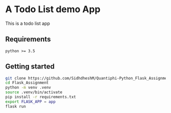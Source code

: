 # A Todo List demo App
This is a todo list app

## Requirements
```
python >= 3.5
```

## Getting started
```bash
git clone https://github.com/SidhdheshM/Quantiphi-Python_Flask_Assignment
cd Flask_Assignment
python -m venv .venv
source .venv/bin/activate
pip install -r requirements.txt
export FLASK_APP = app
flask run
```
